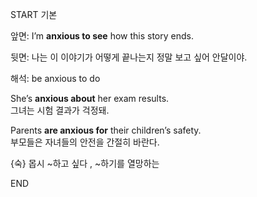 START
기본

앞면:
I’m **anxious to see** how this story ends.

뒷면:
나는 이 이야기가 어떻게 끝나는지 정말 보고 싶어 안달이야.

해석:
be anxious to do

She’s **anxious about** her exam results.  
그녀는 시험 결과가 걱정돼.

Parents **are anxious for** their children’s safety.  
부모들은 자녀들의 안전을 간절히 바란다.

{숙} 몹시 ~하고 싶다 , ~하기를 열망하는  
<!--ID: 1749293616240-->
END